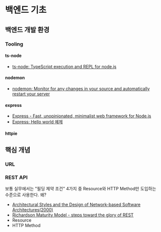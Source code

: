 # 백엔드 기초

## 백엔드 개발 환경

### Tooling

#### ts-node

- [ts-node: TypeScript execution and REPL for node.js](https://typestrong.org/ts-node/)

#### nodemon

- [nodemon: Monitor for any changes in your source and automatically restart your server](https://nodemon.io/)

#### express

- [Express - Fast, unopinionated, minimalist web framework for Node.js](https://expressjs.com/ko/)
- [Express: Hello world 예제](https://expressjs.com/ko/starter/hello-world.html)

#### httpie

## 핵심 개념

### URL

### REST API

보통 실무에서는 "필딩 제약 조건" 4가지 중 Resource와 HTTP Method만 도입하는 수준으로 사용한다. 왜?

- [Architectural Styles and the Design of Network-based Software Architectures(2000)](https://www.ics.uci.edu/~fielding/pubs/dissertation/top.htm)
- [Richardson Maturity Model - steps toward the glory of REST](https://martinfowler.com/articles/richardsonMaturityModel.html)
- Resource
- HTTP Method
